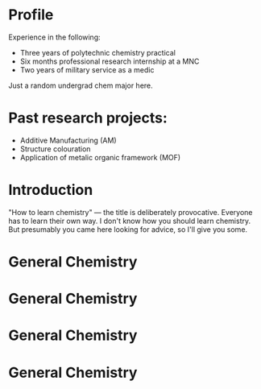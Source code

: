 <h1>
     Profile
</h1>
Experience in the following:
<ul>
    <li>Three years of polytechnic chemistry practical</li>
    <li>Six months professional research internship at a MNC</li>
    <li>Two years of military service as a medic</li>
</ul>
Just a random undergrad chem major here.
<h1>    
    Past research projects:
</h1>
<ul>
    <li>Additive Manufacturing (AM)</li>
    <li>Structure colouration</li>
    <li>Application of metalic organic framework (MOF)</li>
</ul>
<h1>
    Introduction
</h1>
<p> 
"How to learn chemistry" — the title is deliberately provocative. Everyone has to learn their own way. I don't know how you should learn chemistry. But presumably you came here looking for advice, so I'll give you some.

</p>

<h1>
General Chemistry
</h1>

<h1>
General Chemistry
</h1>
<h1>
General Chemistry
</h1>
<h1>
General Chemistry
</h1>

